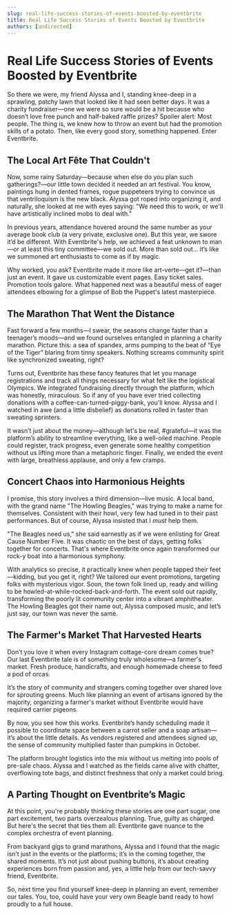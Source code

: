 ```yaml
---
slug: real-life-success-stories-of-events-boosted-by-eventbrite
title: Real Life Success Stories of Events Boosted by Eventbrite
authors: [undirected]
---
```


# Real Life Success Stories of Events Boosted by Eventbrite

So there we were, my friend Alyssa and I, standing knee-deep in a sprawling, patchy lawn that looked like it had seen better days. It was a charity fundraiser—one we were so sure would be a hit because who doesn’t love free punch and half-baked raffle prizes? Spoiler alert: Most people. The thing is, we knew how to throw an event but had the promotion skills of a potato. Then, like every good story, something happened. Enter Eventbrite.

## The Local Art Fête That Couldn't

Now, some rainy Saturday—because when else do you plan such gatherings?—our little town decided it needed an art festival. You know, paintings hung in dented frames, rogue puppeteers trying to convince us that ventriloquism is the new black. Alyssa got roped into organizing it, and naturally, she looked at me with eyes saying: "We need this to work, or we'll have artistically inclined mobs to deal with."

In previous years, attendance hovered around the same number as your average book club (a very private, exclusive one). But this year, we swore it’d be different. With Eventbrite's help, we achieved a feat unknown to man—or at least this tiny committee—we sold out. More than sold out... it’s like we summoned art enthusiasts to come as if by magic. 

Why worked, you ask? Eventbrite made it more like art-verte—get it?—than just an event. It gave us customizable event pages. Easy ticket sales. Promotion tools galore. What happened next was a beautiful mess of eager attendees elbowing for a glimpse of Bob the Puppet's latest masterpiece.

## The Marathon That Went the Distance

Fast forward a few months—I swear, the seasons change faster than a teenager’s moods—and we found ourselves entangled in planning a charity marathon. Picture this: a sea of spandex, arms pumping to the beat of “Eye of the Tiger” blaring from tinny speakers. Nothing screams community spirit like synchronized sweating, right?

Turns out, Eventbrite has these fancy features that let you manage registrations and track all things necessary for what felt like the logistical Olympics. We integrated fundraising directly through the platform, which was honestly, miraculous. So if any of you have ever tried collecting donations with a coffee-can-turned-piggy-bank, you'll know. Alyssa and I watched in awe (and a little disbelief) as donations rolled in faster than sweating sprinters.

It wasn’t just about the money—although let's be real, #grateful—it was the platform’s ability to streamline everything, like a well-oiled machine. People could register, track progress, even generate some healthy competition without us lifting more than a metaphoric finger. Finally, we ended the event with large, breathless applause, and only a few cramps.

## Concert Chaos into Harmonious Heights

I promise, this story involves a third dimension—live music. A local band, with the grand name "The Howling Beagles," was trying to make a name for themselves. Consistent with their howl, very few had tuned in to their past performances. But of course, Alyssa insisted that I *must* help them.

"The Beagles need us," she said earnestly as if we were enlisting for Great Cause Number Five. It was chaotic on the best of days, getting folks together for concerts. That's where Eventbrite once again transformed our rock-y boat into a harmonious symphony.

With analytics so precise, it practically knew when people tapped their feet—kidding, but you get it, right? We tailored our event promotions, targeting folks with mysterious vigor. Soon, the town folk lined up, ready and willing to be howled-at-while-rocked-back-and-forth. The event sold out rapidly, transforming the poorly lit community center into a vibrant amphitheater. The Howling Beagles got their name out, Alyssa composed music, and let’s just say, our town was never the same.

## The Farmer's Market That Harvested Hearts

Don’t you love it when every Instagram cottage-core dream comes true? Our last Eventbrite tale is of something truly wholesome—a farmer's market. Fresh produce, handicrafts, and enough homemade cheese to feed a pod of orcas.

It’s the story of community and strangers coming together over shared love for sprouting greens. Much like planning an event of artisans ignored by the majority, organizing a farmer's market without Eventbrite would have required carrier pigeons.

By now, you see how this works. Eventbrite’s handy scheduling made it possible to coordinate space between a carrot seller and a soap artisan—it’s about the little details. As vendors registered and attendees signed up, the sense of community multiplied faster than pumpkins in October. 

The platform brought logistics into the mix without us melting into pools of pre-sale chaos. Alyssa and I watched as the fields came alive with chatter, overflowing tote bags, and distinct freshness that only a market could bring.  

## A Parting Thought on Eventbrite’s Magic

At this point, you're probably thinking these stories are one part sugar, one part excitement, two parts overzealous planning. True, guilty as charged. But here's the secret that ties them all: Eventbrite gave nuance to the complex orchestra of event planning. 

From backyard gigs to grand marathons, Alyssa and I found that the magic isn’t just in the events or the platforms; it’s in the coming together, the shared moments. It’s not just about pushing buttons, it’s about creating experiences born from passion and, yes, a little help from our tech-savvy friend, Eventbrite.

So, next time you find yourself knee-deep in planning an event, remember our tales. You, too, could have your very own Beagle band ready to howl proudly to a full house.
